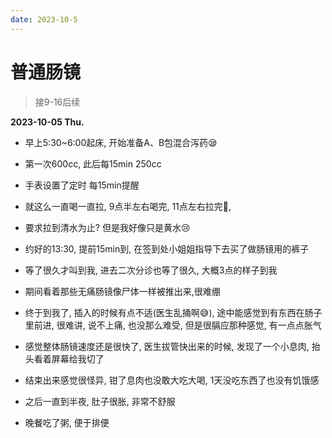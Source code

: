 ```yaml
---
date: 2023-10-5
---
```


# 普通肠镜

> 接9-16后续

**2023-10-05 Thu.** 

- 早上5:30~6:00起床, 开始准备A、B包混合泻药😪
- 第一次600cc, 此后每15min 250cc
- 手表设置了定时 每15min提醒
- 就这么一直喝一直拉, 9点半左右喝完, 11点左右拉完🤢, 
- 要求拉到清水为止? 但是我好像只是黄水😢


- 约好的13:30, 提前15min到, 在签到处小姐姐指导下去买了做肠镜用的裤子
- 等了很久才叫到我, 进去二次分诊也等了很久, 大概3点的样子到我
- 期间看着那些无痛肠镜像尸体一样被推出来,很难绷
- 终于到我了, 插入的时候有点不适(医生乱捅啊😅), 途中能感觉到有东西在肠子里前进, 很难讲, 说不上痛, 也没那么难受, 但是很膈应那种感觉, 有一点点胀气 
- 感觉整体肠镜速度还是很快了, 医生拔管快出来的时候, 发现了一个小息肉, 抬头看着屏幕给我切了
- 结束出来感觉很怪异, 钳了息肉也没敢大吃大喝, 1天没吃东西了也没有饥饿感
- 之后一直到半夜, 肚子很胀, 非常不舒服
- 晚餐吃了粥, 便于排便